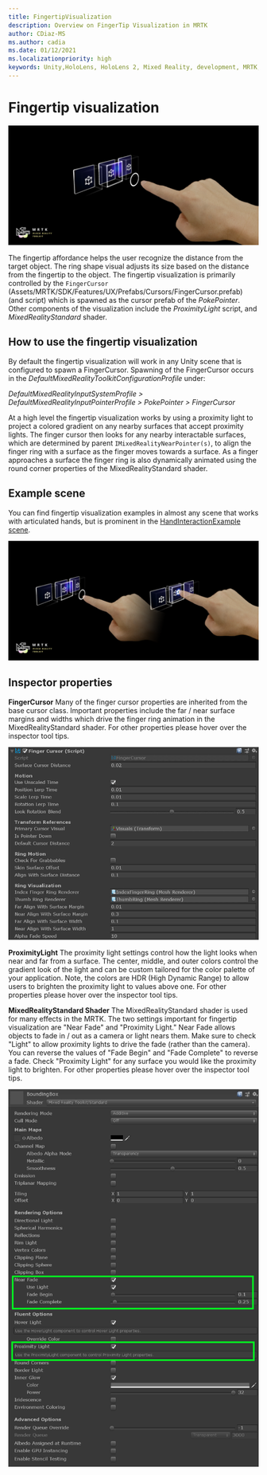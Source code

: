 ```yaml
---
title: FingertipVisualization
description: Overview on FingerTip Visualization in MRTK
author: CDiaz-MS
ms.author: cadia
ms.date: 01/12/2021
ms.localizationpriority: high
keywords: Unity,HoloLens, HoloLens 2, Mixed Reality, development, MRTK, Fingertip
---
```


# Fingertip visualization

![Fingertip visualization](../images/fingertip/MRTK_FingertipVisualization_Main.png)

The fingertip affordance helps the user recognize the distance from the target object. The ring shape visual adjusts its size based on the distance from the fingertip to the object. The fingertip visualization is primarily controlled by the `FingerCursor` (Assets/MRTK/SDK/Features/UX/Prefabs/Cursors/FingerCursor.prefab) (and script) which is spawned as the cursor prefab of the *PokePointer*. Other components of the visualization include the *ProximityLight* script, and *MixedRealityStandard* shader.

## How to use the fingertip visualization

By default the fingertip visualization will work in any Unity scene that is configured to spawn a FingerCursor. Spawning of the FingerCursor occurs in the *DefaultMixedRealityToolkitConfigurationProfile* under:

*DefaultMixedRealityInputSystemProfile > DefaultMixedRealityInputPointerProfile > PokePointer > FingerCursor*

At a high level the fingertip visualization works by using a proximity light to project a colored gradient on any nearby surfaces that accept proximity lights. The finger cursor then looks for any nearby interactable surfaces, which are determined by parent `IMixedRealityNearPointer(s)`, to align the finger ring with a surface as the finger moves towards a surface. As a finger approaches a surface the finger ring is also dynamically animated using the round corner properties of the MixedRealityStandard shader.

## Example scene

You can find fingertip visualization examples in almost any scene that works with articulated hands, but is prominent in the [HandInteractionExample scene](HandInteractionExamples.md).

![Fingertip visualization](../images/fingertip/MRTK_FingertipVisualization_States.png)

## Inspector properties

**FingerCursor**
Many of the finger cursor properties are inherited from the base cursor class. Important properties include the far / near surface margins and widths which drive the finger ring animation in the MixedRealityStandard shader. For other properties please hover over the inspector tool tips.

<img src="../images/fingertip/MRTK_FingertipVisualization_Finger_Cursor_Inspector.png" width="600" alt="Finger Cursor Inspector">

**ProximityLight**
The proximity light settings control how the light looks when near and far from a surface. The center, middle, and outer colors control the gradient look of the light and can be custom tailored for the color palette of your application. Note, the colors are HDR (High Dynamic Range) to allow users to brighten the proximity light to values above one. For other properties please hover over the inspector tool tips.

**MixedRealityStandard Shader**
The MixedRealityStandard shader is used for many effects in the MRTK. The two settings important for fingertip visualization are "Near Fade" and "Proximity Light." Near Fade allows objects to fade in / out as a camera or light nears them. Make sure to check "Light" to allow proximity lights to drive the fade (rather than the camera). You can reverse the values of "Fade Begin" and "Fade Complete" to reverse a fade. Check "Proximity Light" for any surface you would like the proximity light to brighten. For other properties please hover over the inspector tool tips.

<img src="../images/fingertip/MRTK_FingertipVisualization_Mixed_Reality_Standard_Shader_Inspector.png" width="600" alt="Standerd Shader">
